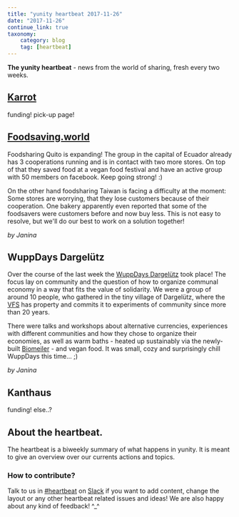 ```yaml
---
title: "yunity heartbeat 2017-11-26"
date: "2017-11-26"
continue_link: true
taxonomy:
    category: blog
    tag: [heartbeat]
---
```


**The yunity heartbeat** - news from the world of sharing, fresh every two weeks.

## [Karrot](https://karrot.world)

funding!
pick-up page!


## [Foodsaving.world](https://foodsaving.world)

Foodsharing Quito is expanding! The group in the capital of Ecuador already has 3 cooperations running and is in contact with two more stores. On top of that they saved food at a vegan food festival and have an active group with 50 members on facebook. Keep going strong! :)

On the other hand foodsharing Taiwan is facing a difficulty at the moment: Some stores are worrying, that they lose customers because of their cooperation. One bakery apparently even reported that some of the foodsavers were customers before and now buy less. This is not easy to resolve, but we'll do our best to work on a solution together!

_by Janina_

## WuppDays Dargelütz

Over the course of the last week the [WuppDays Dargelütz](http://dargeluetz.weebly.com/solidarity-economy-wuppdays.html) took place! The focus lay on community and the question of how to organize communal economy in a way that fits the value of solidarity. We were a group of around 10 people, who gathered in the tiny village of Dargelütz, where the [VFS](http://dargeluetz.weebly.com/der-vfs-ev.html) has property and commits it to experiments of community since more than 20 years.

There were talks and workshops about alternative currencies, experiences with different communities and how they chose to organize their economies, as well as warm baths - heated up sustainably via the newly-built [Biomeiler](https://de.wikipedia.org/wiki/Biomeiler) - and vegan food. It was small, cozy and surprisingly chill WuppDays this time... ;)

_by Janina_

## Kanthaus

funding!
else..?

## About the heartbeat.
The heartbeat is a biweekly summary of what happens in yunity. It is meant to give an overview over our currents actions and topics.

### How to contribute?
Talk to us in [#heartbeat](https://yunity.slack.com/messages/heartbeat/) on [Slack](https://slackin.yunity.org) if you want to add content, change the layout or any other heartbeat related issues and ideas! We are also happy about any kind of feedback! ^_^
